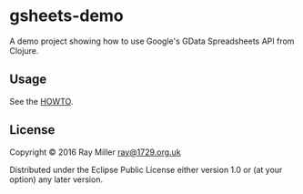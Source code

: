 # gsheets-demo

A demo project showing how to use Google's GData Spreadsheets API from Clojure.

## Usage

See the [HOWTO](doc/howto.md).

## License

Copyright © 2016 Ray Miller <ray@1729.org.uk>

Distributed under the Eclipse Public License either version 1.0 or (at
your option) any later version.
